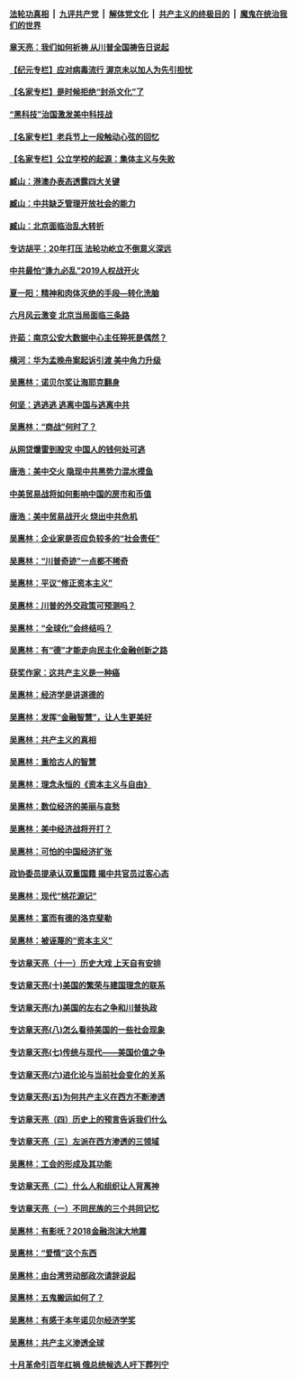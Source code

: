 ####  [法轮功真相](../../../../basic/blob/master/README.md?t=04160130) &nbsp;|&nbsp; [九评共产党](../../../../9ping.md/blob/master/README.md?t=04160130) &nbsp;|&nbsp; [解体党文化](../../../../jtdwh.md/blob/master/README.md?t=04160130)  &nbsp;|&nbsp; [共产主义的终极目的](../../../../gczydzjmd.md/blob/master/README.md?t=04160130) &nbsp;|&nbsp; [魔鬼在统治我们的世界](../../../../mgztzwmdsj.md/blob/master/README.md?t=04160130) 

#### [章天亮：我们如何祈祷 从川普全国祷告日说起](../pages/nsc423/n11944627.md?t=04160130) 

#### [【纪元专栏】应对病毒流行 渥京未以加人为先引担忧](../pages/nsc423/n11875714.md?t=04160130) 

#### [【名家专栏】是时候拒绝“封杀文化”了](../pages/nsc423/n11814093.md?t=04160130) 

#### [“黑科技”治国激发美中科技战](../pages/nsc423/n11638056.md?t=04160130) 

#### [【名家专栏】老兵节上一段触动心弦的回忆](../pages/nsc423/n11646016.md?t=04160130) 

#### [【名家专栏】公立学校的起源：集体主义与失败](../pages/nsc423/n11601833.md?t=04160130) 

#### [臧山：港澳办表态透露四大关键](../pages/nsc423/n11421628.md?t=04160130) 

#### [臧山：中共缺乏管理开放社会的能力](../pages/nsc423/n11407457.md?t=04160130) 

#### [臧山：北京面临治乱大转折](../pages/nsc423/n11406895.md?t=04160130) 

#### [专访胡平：20年打压 法轮功屹立不倒意义深远](../pages/nsc423/n11398800.md?t=04160130) 

#### [中共最怕“逢九必乱”2019人权战开火](../pages/nsc423/n11385248.md?t=04160130) 

#### [夏一阳：精神和肉体灭绝的手段—转化洗脑](../pages/nsc423/n11368250.md?t=04160130) 

#### [六月风云激变 北京当局面临三条路](../pages/nsc423/n11313668.md?t=04160130) 

#### [许茹：南京公安大数据中心主任猝死是偶然？](../pages/nsc423/n11064744.md?t=04160130) 

#### [横河：华为孟晚舟案起诉引渡 美中角力升级](../pages/nsc423/n11027230.md?t=04160130) 

#### [吴惠林：诺贝尔奖让海耶克翻身](../pages/nsc423/n10890049.md?t=04160130) 

#### [何坚：逃逃逃 逃离中国与逃离中共](../pages/nsc423/n10592891.md?t=04160130) 

#### [吴惠林：“商战”何时了？](../pages/nsc423/n10573558.md?t=04160130) 

#### [从网贷爆雷到股灾 中国人的钱何处可逃](../pages/nsc423/n10572800.md?t=04160130) 

#### [唐浩：美中交火 隐现中共黑势力混水摸鱼](../pages/nsc423/n10544040.md?t=04160130) 

#### [中美贸易战将如何影响中国的房市和币值](../pages/nsc423/n10543697.md?t=04160130) 

#### [唐浩：美中贸易战开火 烧出中共危机](../pages/nsc423/n10540126.md?t=04160130) 

#### [吴惠林：企业家是否应负较多的“社会责任”](../pages/nsc423/n10535022.md?t=04160130) 

#### [吴惠林：“川普奇迹”一点都不稀奇](../pages/nsc423/n10512808.md?t=04160130) 

#### [吴惠林：平议“修正资本主义”](../pages/nsc423/n10495724.md?t=04160130) 

#### [吴惠林：川普的外交政策可预测吗？](../pages/nsc423/n10462387.md?t=04160130) 

#### [吴惠林：“全球化”会终结吗？](../pages/nsc423/n10452838.md?t=04160130) 

#### [吴惠林：有“德”才能走向民主化金融创新之路](../pages/nsc423/n10432292.md?t=04160130) 

#### [获奖作家：这共产主义是一种癌](../pages/nsc423/n10431541.md?t=04160130) 

#### [吴惠林：经济学是讲道德的](../pages/nsc423/n10398014.md?t=04160130) 

#### [吴惠林：发挥“金融智慧”，让人生更美好](../pages/nsc423/n10375019.md?t=04160130) 

#### [吴惠林：共产主义的真相](../pages/nsc423/n10351394.md?t=04160130) 

#### [吴惠林：重拾古人的智慧](../pages/nsc423/n10337691.md?t=04160130) 

#### [吴惠林：理念永恒的《资本主义与自由》](../pages/nsc423/n10316274.md?t=04160130) 

#### [吴惠林：数位经济的美丽与哀愁](../pages/nsc423/n10292946.md?t=04160130) 

#### [吴惠林：美中经济战将开打？](../pages/nsc423/n10258825.md?t=04160130) 

#### [吴惠林：可怕的中国经济扩张](../pages/nsc423/n10219147.md?t=04160130) 

#### [政协委员提承认双重国籍 揭中共官员过客心态](../pages/nsc423/n10208809.md?t=04160130) 

#### [吴惠林：现代“桃花源记”](../pages/nsc423/n10185234.md?t=04160130) 

#### [吴惠林：富而有德的洛克斐勒](../pages/nsc423/n10142264.md?t=04160130) 

#### [吴惠林：被诬蔑的“资本主义”](../pages/nsc423/n10124816.md?t=04160130) 

#### [专访章天亮（十一）历史大戏 上天自有安排](../pages/nsc423/n10094905.md?t=04160130) 

#### [专访章天亮(十)美国的繁荣与建国理念的联系](../pages/nsc423/n10094899.md?t=04160130) 

#### [专访章天亮(九)美国的左右之争和川普执政](../pages/nsc423/n10094889.md?t=04160130) 

#### [专访章天亮(八)怎么看待美国的一些社会现象](../pages/nsc423/n10094857.md?t=04160130) 

#### [专访章天亮(七)传统与现代——美国价值之争](../pages/nsc423/n10093140.md?t=04160130) 

#### [专访章天亮(六)进化论与当前社会变化的关系](../pages/nsc423/n10092036.md?t=04160130) 

#### [专访章天亮(五)为何共产主义在西方不断渗透](../pages/nsc423/n10083620.md?t=04160130) 

#### [专访章天亮（四）历史上的预言告诉我们什么](../pages/nsc423/n10083606.md?t=04160130) 

#### [专访章天亮（三）左派在西方渗透的三领域](../pages/nsc423/n10081115.md?t=04160130) 

#### [吴惠林：工会的形成及其功能](../pages/nsc423/n10080633.md?t=04160130) 

#### [专访章天亮（二）什么人和组织让人背离神](../pages/nsc423/n10076637.md?t=04160130) 

#### [专访章天亮（一）不同民族的三个共同记忆](../pages/nsc423/n10074188.md?t=04160130) 

#### [吴惠林：有影呒？2018金融泡沫大地震](../pages/nsc423/n10040534.md?t=04160130) 

#### [吴惠林：“爱情”这个东西](../pages/nsc423/n10019423.md?t=04160130) 

#### [吴惠林：由台湾劳动部政次请辞说起](../pages/nsc423/n9979679.md?t=04160130) 

#### [吴惠林：五鬼搬运如何了？](../pages/nsc423/n9925338.md?t=04160130) 

#### [吴惠林：有感于本年诺贝尔经济学奖](../pages/nsc423/n9871883.md?t=04160130) 

#### [吴惠林：共产主义渗透全球](../pages/nsc423/n9812748.md?t=04160130) 

#### [十月革命引百年红祸 俄总统候选人吁下葬列宁](../pages/nsc423/n9810182.md?t=04160130) 

